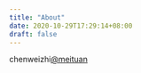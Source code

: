 ```yaml
---
title: "About"
date: 2020-10-29T17:29:14+08:00
draft: false
---
```


chenweizhi[@meituan](https://www.meituan.com/)
